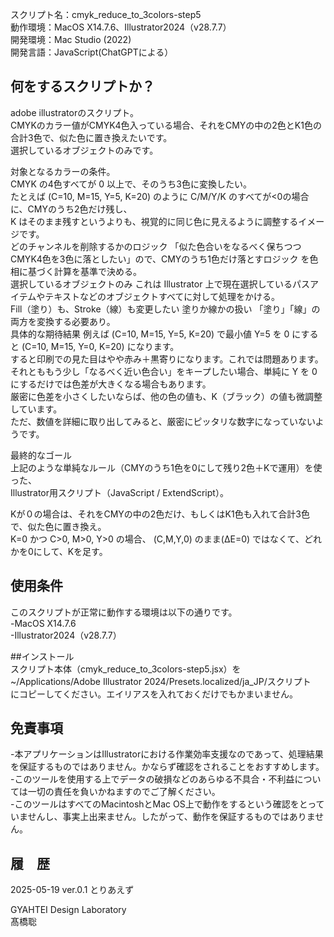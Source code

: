 スクリプト名：cmyk_reduce_to_3colors-step5  
動作環境：MacOS X14.7.6、Illustrator2024（v28.7.7）  
開発環境：Mac Studio (2022)  
開発言語：JavaScript(ChatGPTによる）  


## 何をするスクリプトか？  
adobe illustratorのスクリプト。  
CMYKのカラー値がCMYK4色入っている場合、それをCMYの中の2色とK1色の合計3色で、似た色に置き換えたいです。  
選択しているオブジェクトのみです。  

対象となるカラーの条件。  
CMYK の4色すべてが 0 以上で、そのうち3色に変換したい。  
たとえば (C=10, M=15, Y=5, K=20) のように C/M/Y/K のすべてが<0の場合に、CMYのうち2色だけ残し、  
K はそのまま残すというよりも、視覚的に同じ色に見えるように調整するイメージです。   
どのチャンネルを削除するかのロジック 「似た色合いをなるべく保ちつつCMYK4色を3色に落としたい」ので、CMYのうち1色だけ落とすロジック を色相に基づく計算を基準で決める。  
選択しているオブジェクトのみ これは Illustrator 上で現在選択しているパスアイテムやテキストなどのオブジェクトすべてに対して処理をかける。  
Fill（塗り）も、Stroke（線）も変更したい 塗りか線かの扱い 「塗り」「線」の両方を変換する必要あり。   
具体的な期待結果 例えば (C=10, M=15, Y=5, K=20) で最小値 Y=5 を 0 にすると (C=10, M=15, Y=0, K=20) になります。  
すると印刷での見た目はやや赤み＋黒寄りになります。これでは問題あります。   
それとももう少し「なるべく近い色合い」をキープしたい場合、単純に Y を 0 にするだけでは色差が大きくなる場合もあります。  
厳密に色差を小さくしたいならば、他の色の値も、K（ブラック）の値も微調整しています。  
ただ、数値を詳細に取り出してみると、厳密にピッタリな数字になっていないようです。  

最終的なゴール  
上記のような単純なルール（CMYのうち1色を0にして残り2色＋Kで運用）を使った、  
Illustrator用スクリプト（JavaScript / ExtendScript）。  

Kが０の場合は、それをCMYの中の2色だけ、もしくはK1色も入れて合計3色で、似た色に置き換え。  
K=0 かつ C>0, M>0, Y>0 の場合、 (C,M,Y,0) のまま(ΔE=0) ではなくて、どれかを0にして、Kを足す。  

## 使用条件  
このスクリプトが正常に動作する環境は以下の通りです。  
-MacOS X14.7.6  
-Illustrator2024（v28.7.7）  


##インストール  
スクリプト本体（cmyk_reduce_to_3colors-step5.jsx）を  
~/Applications/Adobe Illustrator 2024/Presets.localized/ja_JP/スクリプト  
にコピーしてください。エイリアスを入れておくだけでもかまいません。  

## 免責事項  
-本アプリケーションはIllustratorにおける作業効率支援なのであって、処理結果を保証するものではありません。かならず確認をされることをおすすめします。  
-このツールを使用する上でデータの破損などのあらゆる不具合・不利益については一切の責任を負いかねますのでご了解ください。  
-このツールはすべてのMacintoshとMac OS上で動作をするという確認をとっていませんし、事実上出来ません。したがって、動作を保証するものではありません。  

## 履　歴  
2025-05-19	ver.0.1	とりあえず  

GYAHTEI Design Laboratory  
髙橋聡  
